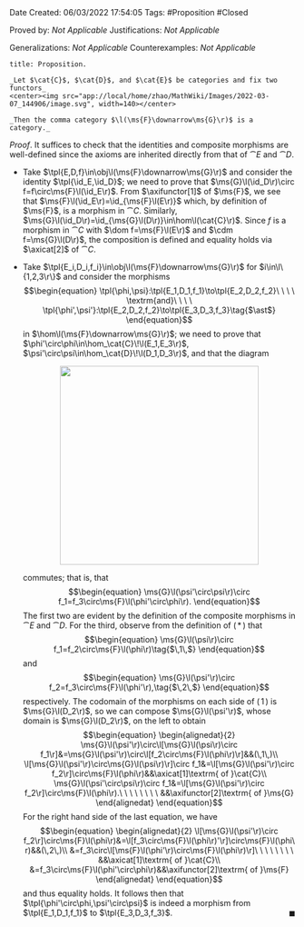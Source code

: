 <br />
<br />

Date Created: 06/03/2022 17:54:05
Tags: #Proposition #Closed 

Proved by: _Not Applicable_
Justifications: _Not Applicable_

Generalizations: _Not Applicable_
Counterexamples: _Not Applicable_

``` ad-Proposition
title: Proposition.

_Let $\cat{C}$, $\cat{D}$, and $\cat{E}$ be categories and fix two functors_
<center><img src="app://local/home/zhao/MathWiki/Images/2022-03-07_144906/image.svg", width=140></center>

_Then the comma category $\l(\ms{F}\downarrow\ms{G}\r)$ is a category._

```

_Proof_. It suffices to check that the identities and composite morphisms are well-defined since the axioms are inherited directly from that of $\cat{E}$ and $\cat{D}$.
* Take $\tpl{E,D,f}\in\obj\l(\ms{F}\downarrow\ms{G}\r)$ and consider the identity $\tpl{\id_E,\id_D}$; we need to prove that $\ms{G}\l(\id_D\r)\circ f=f\circ\ms{F}\l(\id_E\r)$. From $\axifunctor[1]$ of $\ms{F}$, we see that $\ms{F}\l(\id_E\r)=\id_{\ms{F}\l(E\r)}$ which, by definition of $\ms{F}$, is a morphism in $\cat{C}$. Similarly, $\ms{G}\l(\id_D\r)=\id_{\ms{G}\l(D\r)}\in\hom\l(\cat{C}\r)$. Since $f$ is a morphism in $\cat{C}$ with $\dom f=\ms{F}\l(E\r)$ and $\cdm f=\ms{G}\l(D\r)$, the composition is defined and equality holds via $\axicat[2]$ of $\cat{C}$.

* Take $\tpl{E_i,D_i,f_i}\in\obj\l(\ms{F}\downarrow\ms{G}\r)$ for $i\in\l\{1,2,3\r\}$ and consider the morphisms
$$\begin{equation}
    \tpl{\phi,\psi}:\tpl{E_1,D_1,f_1}\to\tpl{E_2,D_2,f_2}\ \ \ \ \textrm{and}\ \ \ \ \tpl{\phi',\psi'}:\tpl{E_2,D_2,f_2}\to\tpl{E_3,D_3,f_3}\tag{$\ast$}
\end{equation}$$
in $\hom\l(\ms{F}\downarrow\ms{G}\r)$; we need to prove that $\phi'\circ\phi\in\hom_\cat{C}\!\l(E_1,E_3\r)$, $\psi'\circ\psi\in\hom_\cat{D}\!\l(D_1,D_3\r)$, and that the diagram
  <center><img src="app://local/home/zhao/MathWiki/Images/2022-03-09_101429/image.svg", width=350></center>

  commutes; that is, that$$\begin{equation}
      \ms{G}\l(\psi'\circ\psi\r)\circ f_1=f_3\circ\ms{F}\l(\phi'\circ\phi\r).
  \end{equation}$$
  The first two are evident by the definition of the composite morphisms in $\cat{E}$ and $\cat{D}$. For the third, observe from the definition of ($\,\ast\,$) that$$\begin{equation}
      \ms{G}\l(\psi\r)\circ f_1=f_2\circ\ms{F}\l(\phi\r)\tag{$\,1\,$}
  \end{equation}$$
  and$$\begin{equation}
      \ms{G}\l(\psi'\r)\circ f_2=f_3\circ\ms{F}\l(\phi'\r),\tag{$\,2\,$}
  \end{equation}$$
  respectively. The codomain of the morphisms on each side of $(\,1\,)$ is $\ms{G}\l(D_2\r)$, so we can compose $\ms{G}\l(\psi'\r)$, whose domain is $\ms{G}\l(D_2\r)$, on the left to obtain$$\begin{equation}
      \begin{alignedat}{2}
          \ms{G}\l(\psi'\r)\circ\l[\ms{G}\l(\psi\r)\circ f_1\r]&=\ms{G}\l(\psi'\r)\circ\l[f_2\circ\ms{F}\l(\phi\r)\r]&&(\,1\,)\\
          \l[\ms{G}\l(\psi'\r)\circ\ms{G}\l(\psi\r)\r]\circ f_1&=\l[\ms{G}\l(\psi'\r)\circ f_2\r]\circ\ms{F}\l(\phi\r)&&\axicat[1]\textrm{ of }\cat{C}\\
          \ms{G}\l(\psi'\circ\psi\r)\circ f_1&=\l[\ms{G}\l(\psi'\r)\circ f_2\r]\circ\ms{F}\l(\phi\r).\ \ \ \ \ \ \ \ &&\axifunctor[2]\textrm{ of }\ms{G}
      \end{alignedat}
  \end{equation}$$
  For the right hand side of the last equation, we have$$\begin{equation}
      \begin{alignedat}{2}
          \l[\ms{G}\l(\psi'\r)\circ f_2\r]\circ\ms{F}\l(\phi\r)&=\l[f_3\circ\ms{F}\l(\phi\r)'\r]\circ\ms{F}\l(\phi\r)&&(\,2\,)\\
          &=f_3\circ\l[\ms{F}\l(\phi'\r)\circ\ms{F}\l(\phi\r)\r]\ \ \ \ \ \ \ \ &&\axicat[1]\textrm{ of }\cat{C}\\
          &=f_3\circ\ms{F}\l(\phi'\circ\phi\r)&&\axifunctor[2]\textrm{ of }\ms{F}
      \end{alignedat}
  \end{equation}$$
  and thus equality holds. It follows then that $\tpl{\phi'\circ\phi,\psi'\circ\psi}$ is indeed a morphism from $\tpl{E_1,D_1,f_1}$ to $\tpl{E_3,D_3,f_3}$.<span style="float:right;">$\blacksquare$</span>
